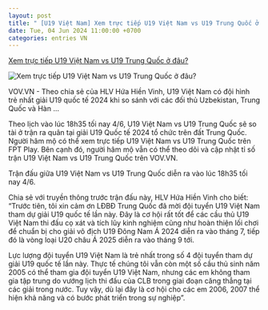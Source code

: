 ```yaml
---
layout: post
title: " [U19 Việt Nam] Xem trực tiếp U19 Việt Nam vs U19 Trung Quốc ở đâu?"
date: Tue, 04 Jun 2024 11:00:00 +0700
categories: entries VN
---
```

[Xem trực tiếp U19 Việt Nam vs U19 Trung Quốc ở đâu?](https://vov.vn/the-thao/xem-truc-tiep-u19-viet-nam-vs-u19-trung-quoc-o-dau-post1099299.vov)

![Xem trực tiếp U19 Việt Nam vs U19 Trung Quốc ở đâu?](https://vov-media.emitech.vn/sites/default/files/styles/og_image/public/2024-06/xem_truc_tiep_u19_viet_nam_vs_u19_trung_quoc_o_dau.png.jpg?v=1717477406)

VOV.VN - Theo chia sẻ của HLV Hứa Hiền Vinh, U19 Việt Nam có đội hình trẻ nhất giải U19 quốc tế 2024 khi so sánh với các đối thủ Uzbekistan, Trung Quốc và Hàn ...

Theo lịch vào lúc 18h35 tối nay 4/6, U19 Việt Nam vs U19 Trung Quốc sẽ so tài ở trận ra quân tại giải U19 Quốc tế 2024 tổ chức trên đất Trung Quốc. Người hâm mộ có thể xem trực tiếp U19 Việt Nam vs U19 Trung Quốc trên FPT Play. Bên cạnh đó, người hâm mộ vẫn có thể theo dõi và cập nhật tỉ số trận U19 Việt Nam vs U19 Trung Quốc trên VOV.VN.

Trận đấu giữa U19 Việt Nam vs U19 Trung Quốc diễn ra vào lúc 18h35 tối nay 4/6.

Chia sẻ với truyền thông trước trận đấu này, HLV Hứa Hiền Vinh cho biết: “Trước tiên, tôi xin cảm ơn LĐBĐ Trung Quốc đã mời đội tuyển U19 Việt Nam tham dự giải U19 quốc tế lần này. Đây là cơ hội rất tốt để các cầu thủ U19 Việt Nam thi đấu cọ xát và tích lũy kinh nghiệm cũng như hoàn thiện lối chơi để chuẩn bị cho giải vô địch U19 Đông Nam Á 2024 diễn ra vào tháng 7, tiếp đó là vòng loại U20 châu Á 2025 diễn ra vào tháng 9 tới.

Lực lượng đội tuyển U19 Việt Nam là trẻ nhất trong số 4 đội tuyển tham dự giải U19 quốc tế lần này. Thực tế chúng tôi vẫn còn một số cầu thủ sinh năm 2005 có thể tham gia đội tuyển U19 Việt Nam, nhưng các em không tham gia tập trung do vướng lịch thi đấu của CLB trong giai đoạn căng thẳng tại các giải trong nước. Tuy vậy, dù lại đây là cơ hội cho các em 2006, 2007 thể hiện khả năng và có bước phát triển trong sự nghiệp”.

